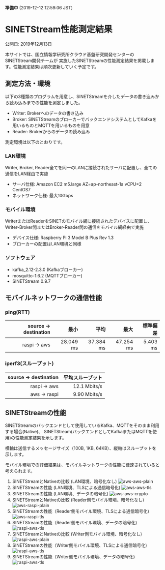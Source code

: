 **準備中** (2019-12-12 12:59:06 JST)

<!--
Copyright (C) 2019 National Institute of Informatics

Licensed to the Apache Software Foundation (ASF) under one
or more contributor license agreements.  See the NOTICE file
distributed with this work for additional information
regarding copyright ownership.  The ASF licenses this file
to you under the Apache License, Version 2.0 (the
"License"); you may not use this file except in compliance
with the License.  You may obtain a copy of the License at

  http://www.apache.org/licenses/LICENSE-2.0

Unless required by applicable law or agreed to in writing,
software distributed under the License is distributed on an
"AS IS" BASIS, WITHOUT WARRANTIES OR CONDITIONS OF ANY
KIND, either express or implied.  See the License for the
specific language governing permissions and limitations
under the License.
--->

# SINETStream性能測定結果

公開日: 2019年12月13日

本サイトでは、国立情報学研究所クラウド基盤研究開発センターのSINETStream開発チームが
実施したSINETStreamの性能測定結果を掲載します。性能測定結果は順次更新していく予定です。

## 測定方法・環境

以下の3種類のプログラムを用意し、SINETStreamを介したデータの書き込みから読み込みまでの性能を測定しました。

* Writer: Brokerへのデータの書き込み
* Broker: SINETStreamのブローカーでバックエンドシステムとしてKafkaを用いるものとMQTTを用いるものを用意
* Reader: Brokerからのデータの読み込み

測定環境は以下のとおりです。

### LAN環境

Writer, Broker, Reader全てを同一のLANに接続されたサーバに配置し、全ての通信をLAN経由で実施

* サーバ仕様: Amazon EC2 m5.large AZ=ap-northeast-1a vCPU=2 CentOS7
* ネットワーク仕様: 最大10Gbps

### モバイル環境

WriterまたはReaderをSINETのモバイル網に接続されたデバイスに配置し、Writer-Broker間またはBroker-Reader間の通信をモバイル網経由で実施

* デバイス仕様: Raspberry Pi 3 Model B Plus Rev 1.3
* ブローカーの配置はLAN環境と同様

### ソフトウェア

* kafka_2.12-2.3.0 (Kafkaブローカー)
* mosquitto-1.6.2 (MQTTブローカー)
* SINETStream 0.9.7

## モバイルネットワークの通信性能

### ping(RTT)

| source → destination | 最小 | 平均 | 最大 | 標準偏差 |
| ---: | ---: | ---: | ---: | ---: |
| raspi → aws | 28.049 ms | 37.384 ms | 47.254 ms | 5.403 ms |

### iperf3(スループット)

| source → destination | 平均スループット |
| ---: | ---: |
| raspi → aws | 12.1 Mbits/s |
| aws → raspi | 9.90 Mbits/s |

## SINETStreamの性能

SINETStreamのバックエンドとして使用しているKafka、MQTTをそのまま利用する場合(Native)、
SINETStream(バックエンドとしてKafkaまたはMQTTを使用)の性能測定結果を示します。

横軸は送信するメッセージサイズ（100B, 1KB, 64KB）、縦軸はスループットを示します。

モバイル環境での評価結果は、モバイルネットワークの性能に律速されていると考えられます。

1. SINETStreamとNativeの比較 (LAN環境、暗号化なし)
   ![aws-aws-plain](aws-aws-plain.png)
1. SINETStreamの性能 (LAN環境、TLSによる通信暗号化)
   ![aws-aws-tls](aws-aws-tls.png)
1. SINETStreamの性能 (LAN環境、データの暗号化)
   ![aws-aws-crypto](aws-aws-crypto.png)
1. SINETStreamとNativeの比較 (Reader側モバイル環境、暗号化なし)
   ![aws-raspi-plain](aws-raspi-plain.png)
1. SINETStreamの性能（Reader側モバイル環境、TLSによる通信暗号化)
   ![aws-raspi-tls](aws-raspi-tls.png)
1. SINETStreamの性能（Reader側モバイル環境、データの暗号化)
   ![raspi-aws-tls](raspi-aws-crypto.png)
1. SINETStreamとNativeの比較 (Writer側モバイル環境、暗号化なし)
   ![raspi-aws-plain](raspi-aws-plain.png)
1. SINETStreamの性能（Writer側モバイル環境、TLSによる通信暗号化)
   ![raspi-aws-tls](raspi-aws-tls.png)
1. SINETStreamの性能（Writer側モバイル環境、データの暗号化)
   ![raspi-aws-tls](raspi-aws-crypto.png)

